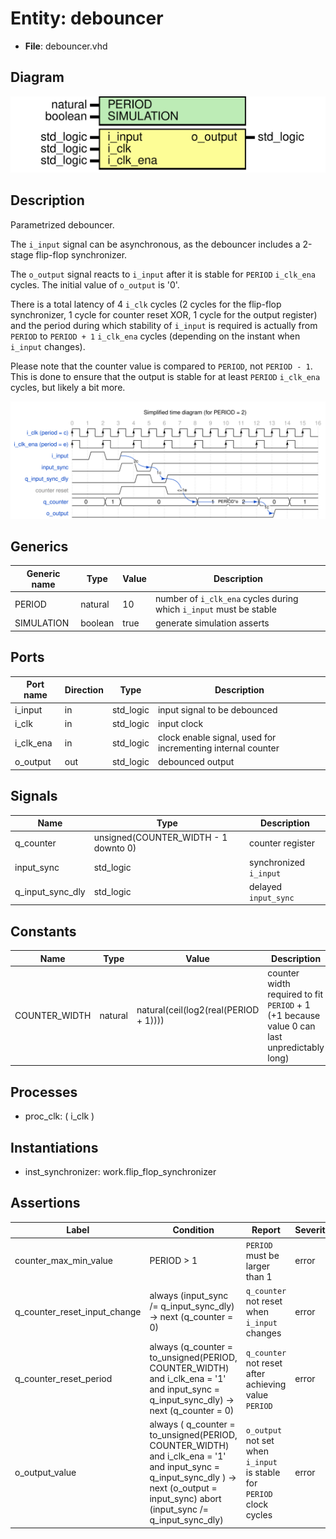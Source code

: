 
# Entity: debouncer 
- **File**: debouncer.vhd

## Diagram
![Diagram](debouncer.svg "Diagram")
## Description

Parametrized debouncer.

The `i_input` signal can be asynchronous, as the debouncer includes a 2-stage flip-flop synchronizer.

The `o_output` signal reacts to `i_input` after it is stable for `PERIOD` `i_clk_ena` cycles.
The initial value of `o_output` is '0'.

There is a total latency of 4 `i_clk` cycles (2 cycles for the flip-flop synchronizer,
1 cycle for counter reset XOR, 1 cycle for the output register) and the period during which stability of
`i_input` is required is actually from `PERIOD` to `PERIOD + 1` `i_clk_ena` cycles (depending on the instant
when `i_input` changes).

Please note that the counter value is compared to `PERIOD`, not `PERIOD - 1`. This is done to ensure
that the output is stable for at least `PERIOD` `i_clk_ena` cycles, but likely a bit more.



![alt text](debouncer_wavedrom_0.svg "title")

 


## Generics

| Generic name | Type    | Value | Description                                                        |
| ------------ | ------- | ----- | ------------------------------------------------------------------ |
| PERIOD       | natural | 10    | number of `i_clk_ena` cycles during which `i_input` must be stable |
| SIMULATION   | boolean | true  | generate simulation asserts                                        |

## Ports

| Port name | Direction | Type      | Description                                                 |
| --------- | --------- | --------- | ----------------------------------------------------------- |
| i_input   | in        | std_logic | input signal to be debounced                                |
| i_clk     | in        | std_logic | input clock                                                 |
| i_clk_ena | in        | std_logic | clock enable signal, used for incrementing internal counter |
| o_output  | out       | std_logic | debounced output                                            |

## Signals

| Name             | Type                                 | Description            |
| ---------------- | ------------------------------------ | ---------------------- |
| q_counter        | unsigned(COUNTER_WIDTH - 1 downto 0) | counter register       |
| input_sync       | std_logic                            | synchronized `i_input` |
| q_input_sync_dly | std_logic                            | delayed `input_sync`   |

## Constants

| Name          | Type    | Value                                 | Description                                                                                 |
| ------------- | ------- | ------------------------------------- | ------------------------------------------------------------------------------------------- |
| COUNTER_WIDTH | natural | natural(ceil(log2(real(PERIOD + 1)))) | counter width required to fit `PERIOD` + 1 (+1 because value 0 can last unpredictably long) |

## Processes
- proc_clk: ( i_clk )

## Instantiations

- inst_synchronizer: work.flip_flop_synchronizer

## Assertions

| Label | Condition | Report | Severity | File |
|-------|-----------|--------|----------| -----|
| counter_max_min_value | PERIOD > 1 | `PERIOD` must be larger than 1 | error | .vhd |
| q_counter_reset_input_change | always (input_sync /= q_input_sync_dly) -> next (q_counter = 0) | `q_counter` not reset when `i_input` changes | error | .vhd |
| q_counter_reset_period | always (q_counter = to_unsigned(PERIOD, COUNTER_WIDTH) and i_clk_ena = '1' and input_sync = q_input_sync_dly) -> next (q_counter = 0) | `q_counter` not reset after achieving value `PERIOD` | error | .vhd |
| o_output_value | always ( q_counter = to_unsigned(PERIOD, COUNTER_WIDTH) and i_clk_ena = '1' and input_sync = q_input_sync_dly ) -> next (o_output = input_sync) abort (input_sync /= q_input_sync_dly) | `o_output` not set when `i_input` is stable for `PERIOD` clock cycles | error | .vhd |
